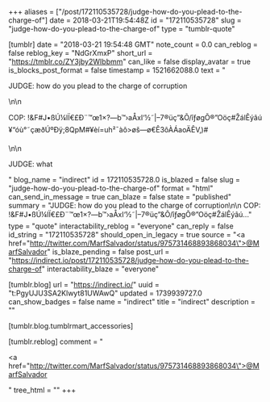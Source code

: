 +++
aliases = ["/post/172110535728/judge-how-do-you-plead-to-the-charge-of"]
date = 2018-03-21T19:54:48Z
id = "172110535728"
slug = "judge-how-do-you-plead-to-the-charge-of"
type = "tumblr-quote"

[tumblr]
date = "2018-03-21 19:54:48 GMT"
note_count = 0.0
can_reblog = false
reblog_key = "NdGrXmxP"
short_url = "https://tmblr.co/ZY3jby2WIbbmm"
can_like = false
display_avatar = true
is_blocks_post_format = false
timestamp = 1521662088.0
text = "<p>JUDGE: how do you plead to the charge of corruption</p>\n\n<p>COP: !&amp;F#J•ßÚ¼IÏ€£Ð¨™œ1×?—b™›aÅxI‘½˜|–7®üç”&amp;Õ/îƒøgÕ®”Oöç#ŽálÊýâú ¥“óù°˜çæðÚºÐÿ;8QpM#¥èí=uh²¯àô&gt;øš—ø€Ê3ôÀÁaoÄÊV‚)#</p>\n\n<p>JUDGE: what</p>"
blog_name = "indirect"
id = 172110535728.0
is_blazed = false
slug = "judge-how-do-you-plead-to-the-charge-of"
format = "html"
can_send_in_message = true
can_blaze = false
state = "published"
summary = "JUDGE: how do you plead to the charge of corruption\n\n COP: !&F#J•ßÚ¼IÏ€£Ð¨™œ1×?—b™›aÅxI‘½˜|–7®üç”&Õ/îƒøgÕ®”Oöç#ŽálÊýâú..."
type = "quote"
interactability_reblog = "everyone"
can_reply = false
id_string = "172110535728"
should_open_in_legacy = true
source = "<a href=\"http://twitter.com/MarfSalvador/status/975731468893868034\">@MarfSalvador</a>"
is_blaze_pending = false
post_url = "https://indirect.io/post/172110535728/judge-how-do-you-plead-to-the-charge-of"
interactability_blaze = "everyone"

[tumblr.blog]
url = "https://indirect.io/"
uuid = "t:PgyUJU3SA2Klwyt81UWAwQ"
updated = 1739939727.0
can_show_badges = false
name = "indirect"
title = "indirect"
description = ""

[tumblr.blog.tumblrmart_accessories]

[tumblr.reblog]
comment = "<p><a href=\"http://twitter.com/MarfSalvador/status/975731468893868034\">@MarfSalvador</a></p>"
tree_html = ""
+++
